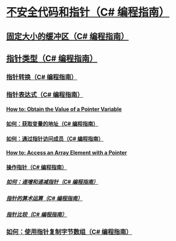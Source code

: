 # [不安全代码和指针（C# 编程指南）](index.md)
## [固定大小的缓冲区（C# 编程指南）](fixed-size-buffers.md)
## [指针类型（C# 编程指南）](pointer-types.md)
### [指针转换（C# 编程指南）](pointer-conversions.md)
### [指针表达式（C# 编程指南）](pointer-expressions.md)
#### [How to: Obtain the Value of a Pointer Variable](TocOutOfQuery)
#### [如何：获取变量的地址（C# 编程指南）](how-to-obtain-the-address-of-a-variable.md)
#### [如何：通过指针访问成员（C# 编程指南）](how-to-access-a-member-with-a-pointer.md)
#### [How to: Access an Array Element with a Pointer](TocOutOfQuery)
#### [操作指针（C# 编程指南）](manipulating-pointers.md)
##### [如何：递增和递减指针（C# 编程指南）](how-to-increment-and-decrement-pointers.md)
##### [指针的算术运算（C# 编程指南）](arithmetic-operations-on-pointers.md)
##### [指针比较（C# 编程指南）](pointer-comparison.md)
### [如何：使用指针复制字节数组（C# 编程指南）](how-to-use-pointers-to-copy-an-array-of-bytes.md)
